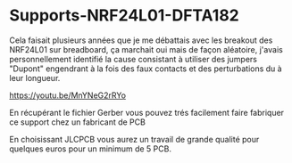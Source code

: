 # Supports-NRF24L01-DFTA182
Cela faisait plusieurs années que je me débattais avec les breakout des NRF24L01 sur breadboard, ça marchait oui mais de façon aléatoire, j'avais personnellement identifié la cause consistant à utiliser des jumpers "Dupont" engendrant à la fois des faux contacts et des perturbations du à leur longueur.

https://youtu.be/MnYNeG2rRYo

En récupérant le fichier Gerber vous pouvez trés facilement faire fabriquer ce support chez un fabricant de PCB

En choisissant JLCPCB vous aurez un travail de grande qualité pour quelques euros pour un minimum de 5 PCB.
